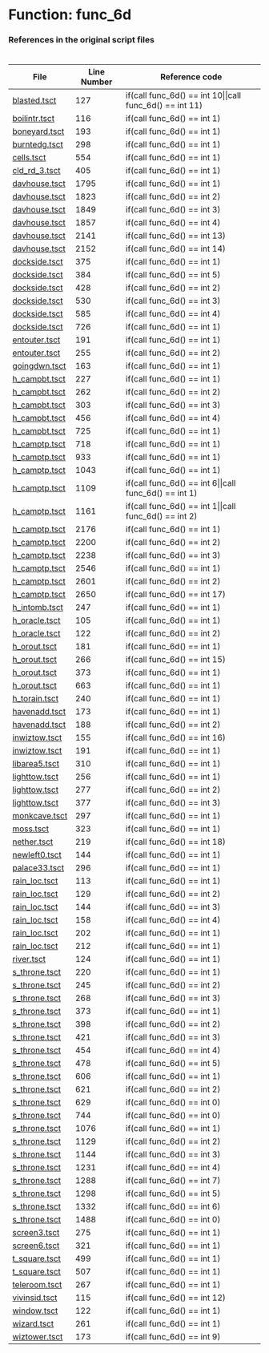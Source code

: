 # Function: func_6d 
### References in the original script files

#

| File | Line Number | Reference code |
| --- | --- | --- |
| [blasted.tsct](../../../out/blasted.tsct#L127) | 127 | if(call func_6d() == int 10\|\|call func_6d() == int 11) |
| [boilintr.tsct](../../../out/boilintr.tsct#L116) | 116 | if(call func_6d() == int 1) |
| [boneyard.tsct](../../../out/boneyard.tsct#L193) | 193 | if(call func_6d() == int 1) |
| [burntedg.tsct](../../../out/burntedg.tsct#L298) | 298 | if(call func_6d() == int 1) |
| [cells.tsct](../../../out/cells.tsct#L554) | 554 | if(call func_6d() == int 1) |
| [cld_rd_3.tsct](../../../out/cld_rd_3.tsct#L405) | 405 | if(call func_6d() == int 1) |
| [davhouse.tsct](../../../out/davhouse.tsct#L1795) | 1795 | if(call func_6d() == int 1) |
| [davhouse.tsct](../../../out/davhouse.tsct#L1823) | 1823 | if(call func_6d() == int 2) |
| [davhouse.tsct](../../../out/davhouse.tsct#L1849) | 1849 | if(call func_6d() == int 3) |
| [davhouse.tsct](../../../out/davhouse.tsct#L1857) | 1857 | if(call func_6d() == int 4) |
| [davhouse.tsct](../../../out/davhouse.tsct#L2141) | 2141 | if(call func_6d() == int 13) |
| [davhouse.tsct](../../../out/davhouse.tsct#L2152) | 2152 | if(call func_6d() == int 14) |
| [dockside.tsct](../../../out/dockside.tsct#L375) | 375 | if(call func_6d() == int 1) |
| [dockside.tsct](../../../out/dockside.tsct#L384) | 384 | if(call func_6d() == int 5) |
| [dockside.tsct](../../../out/dockside.tsct#L428) | 428 | if(call func_6d() == int 2) |
| [dockside.tsct](../../../out/dockside.tsct#L530) | 530 | if(call func_6d() == int 3) |
| [dockside.tsct](../../../out/dockside.tsct#L585) | 585 | if(call func_6d() == int 4) |
| [dockside.tsct](../../../out/dockside.tsct#L726) | 726 | if(call func_6d() == int 1) |
| [entouter.tsct](../../../out/entouter.tsct#L191) | 191 | if(call func_6d() == int 1) |
| [entouter.tsct](../../../out/entouter.tsct#L255) | 255 | if(call func_6d() == int 2) |
| [goingdwn.tsct](../../../out/goingdwn.tsct#L163) | 163 | if(call func_6d() == int 1) |
| [h_campbt.tsct](../../../out/h_campbt.tsct#L227) | 227 | if(call func_6d() == int 1) |
| [h_campbt.tsct](../../../out/h_campbt.tsct#L262) | 262 | if(call func_6d() == int 2) |
| [h_campbt.tsct](../../../out/h_campbt.tsct#L303) | 303 | if(call func_6d() == int 3) |
| [h_campbt.tsct](../../../out/h_campbt.tsct#L456) | 456 | if(call func_6d() == int 4) |
| [h_campbt.tsct](../../../out/h_campbt.tsct#L725) | 725 | if(call func_6d() == int 1) |
| [h_camptp.tsct](../../../out/h_camptp.tsct#L718) | 718 | if(call func_6d() == int 1) |
| [h_camptp.tsct](../../../out/h_camptp.tsct#L933) | 933 | if(call func_6d() == int 1) |
| [h_camptp.tsct](../../../out/h_camptp.tsct#L1043) | 1043 | if(call func_6d() == int 1) |
| [h_camptp.tsct](../../../out/h_camptp.tsct#L1109) | 1109 | if(call func_6d() == int 6\|\|call func_6d() == int 1) |
| [h_camptp.tsct](../../../out/h_camptp.tsct#L1161) | 1161 | if(call func_6d() == int 1\|\|call func_6d() == int 2) |
| [h_camptp.tsct](../../../out/h_camptp.tsct#L2176) | 2176 | if(call func_6d() == int 1) |
| [h_camptp.tsct](../../../out/h_camptp.tsct#L2200) | 2200 | if(call func_6d() == int 2) |
| [h_camptp.tsct](../../../out/h_camptp.tsct#L2238) | 2238 | if(call func_6d() == int 3) |
| [h_camptp.tsct](../../../out/h_camptp.tsct#L2546) | 2546 | if(call func_6d() == int 1) |
| [h_camptp.tsct](../../../out/h_camptp.tsct#L2601) | 2601 | if(call func_6d() == int 2) |
| [h_camptp.tsct](../../../out/h_camptp.tsct#L2650) | 2650 | if(call func_6d() == int 17) |
| [h_intomb.tsct](../../../out/h_intomb.tsct#L247) | 247 | if(call func_6d() == int 1) |
| [h_oracle.tsct](../../../out/h_oracle.tsct#L105) | 105 | if(call func_6d() == int 1) |
| [h_oracle.tsct](../../../out/h_oracle.tsct#L122) | 122 | if(call func_6d() == int 2) |
| [h_orout.tsct](../../../out/h_orout.tsct#L181) | 181 | if(call func_6d() == int 1) |
| [h_orout.tsct](../../../out/h_orout.tsct#L266) | 266 | if(call func_6d() == int 15) |
| [h_orout.tsct](../../../out/h_orout.tsct#L373) | 373 | if(call func_6d() == int 1) |
| [h_orout.tsct](../../../out/h_orout.tsct#L663) | 663 | if(call func_6d() == int 1) |
| [h_torain.tsct](../../../out/h_torain.tsct#L240) | 240 | if(call func_6d() == int 1) |
| [havenadd.tsct](../../../out/havenadd.tsct#L173) | 173 | if(call func_6d() == int 1) |
| [havenadd.tsct](../../../out/havenadd.tsct#L188) | 188 | if(call func_6d() == int 2) |
| [inwiztow.tsct](../../../out/inwiztow.tsct#L155) | 155 | if(call func_6d() == int 16) |
| [inwiztow.tsct](../../../out/inwiztow.tsct#L191) | 191 | if(call func_6d() == int 1) |
| [libarea5.tsct](../../../out/libarea5.tsct#L310) | 310 | if(call func_6d() == int 1) |
| [lighttow.tsct](../../../out/lighttow.tsct#L256) | 256 | if(call func_6d() == int 1) |
| [lighttow.tsct](../../../out/lighttow.tsct#L277) | 277 | if(call func_6d() == int 2) |
| [lighttow.tsct](../../../out/lighttow.tsct#L377) | 377 | if(call func_6d() == int 3) |
| [monkcave.tsct](../../../out/monkcave.tsct#L297) | 297 | if(call func_6d() == int 1) |
| [moss.tsct](../../../out/moss.tsct#L323) | 323 | if(call func_6d() == int 1) |
| [nether.tsct](../../../out/nether.tsct#L219) | 219 | if(call func_6d() == int 18) |
| [newleft0.tsct](../../../out/newleft0.tsct#L144) | 144 | if(call func_6d() == int 1) |
| [palace33.tsct](../../../out/palace33.tsct#L296) | 296 | if(call func_6d() == int 1) |
| [rain_loc.tsct](../../../out/rain_loc.tsct#L113) | 113 | if(call func_6d() == int 1) |
| [rain_loc.tsct](../../../out/rain_loc.tsct#L129) | 129 | if(call func_6d() == int 2) |
| [rain_loc.tsct](../../../out/rain_loc.tsct#L144) | 144 | if(call func_6d() == int 3) |
| [rain_loc.tsct](../../../out/rain_loc.tsct#L158) | 158 | if(call func_6d() == int 4) |
| [rain_loc.tsct](../../../out/rain_loc.tsct#L202) | 202 | if(call func_6d() == int 1) |
| [rain_loc.tsct](../../../out/rain_loc.tsct#L212) | 212 | if(call func_6d() == int 1) |
| [river.tsct](../../../out/river.tsct#L124) | 124 | if(call func_6d() == int 1) |
| [s_throne.tsct](../../../out/s_throne.tsct#L220) | 220 | if(call func_6d() == int 1) |
| [s_throne.tsct](../../../out/s_throne.tsct#L245) | 245 | if(call func_6d() == int 2) |
| [s_throne.tsct](../../../out/s_throne.tsct#L268) | 268 | if(call func_6d() == int 3) |
| [s_throne.tsct](../../../out/s_throne.tsct#L373) | 373 | if(call func_6d() == int 1) |
| [s_throne.tsct](../../../out/s_throne.tsct#L398) | 398 | if(call func_6d() == int 2) |
| [s_throne.tsct](../../../out/s_throne.tsct#L421) | 421 | if(call func_6d() == int 3) |
| [s_throne.tsct](../../../out/s_throne.tsct#L454) | 454 | if(call func_6d() == int 4) |
| [s_throne.tsct](../../../out/s_throne.tsct#L478) | 478 | if(call func_6d() == int 5) |
| [s_throne.tsct](../../../out/s_throne.tsct#L606) | 606 | if(call func_6d() == int 1) |
| [s_throne.tsct](../../../out/s_throne.tsct#L621) | 621 | if(call func_6d() == int 2) |
| [s_throne.tsct](../../../out/s_throne.tsct#L629) | 629 | if(call func_6d() == int 0) |
| [s_throne.tsct](../../../out/s_throne.tsct#L744) | 744 | if(call func_6d() == int 0) |
| [s_throne.tsct](../../../out/s_throne.tsct#L1076) | 1076 | if(call func_6d() == int 1) |
| [s_throne.tsct](../../../out/s_throne.tsct#L1129) | 1129 | if(call func_6d() == int 2) |
| [s_throne.tsct](../../../out/s_throne.tsct#L1144) | 1144 | if(call func_6d() == int 3) |
| [s_throne.tsct](../../../out/s_throne.tsct#L1231) | 1231 | if(call func_6d() == int 4) |
| [s_throne.tsct](../../../out/s_throne.tsct#L1288) | 1288 | if(call func_6d() == int 7) |
| [s_throne.tsct](../../../out/s_throne.tsct#L1298) | 1298 | if(call func_6d() == int 5) |
| [s_throne.tsct](../../../out/s_throne.tsct#L1332) | 1332 | if(call func_6d() == int 6) |
| [s_throne.tsct](../../../out/s_throne.tsct#L1488) | 1488 | if(call func_6d() == int 0) |
| [screen3.tsct](../../../out/screen3.tsct#L275) | 275 | if(call func_6d() == int 1) |
| [screen6.tsct](../../../out/screen6.tsct#L321) | 321 | if(call func_6d() == int 1) |
| [t_square.tsct](../../../out/t_square.tsct#L499) | 499 | if(call func_6d() == int 1) |
| [t_square.tsct](../../../out/t_square.tsct#L507) | 507 | if(call func_6d() == int 1) |
| [teleroom.tsct](../../../out/teleroom.tsct#L267) | 267 | if(call func_6d() == int 1) |
| [vivinsid.tsct](../../../out/vivinsid.tsct#L115) | 115 | if(call func_6d() == int 12) |
| [window.tsct](../../../out/window.tsct#L122) | 122 | if(call func_6d() == int 1) |
| [wizard.tsct](../../../out/wizard.tsct#L261) | 261 | if(call func_6d() == int 1) |
| [wiztower.tsct](../../../out/wiztower.tsct#L173) | 173 | if(call func_6d() == int 9) |
